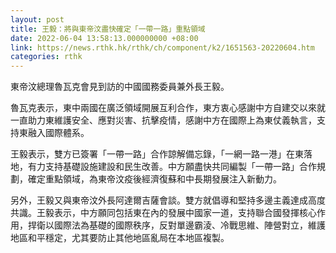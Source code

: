 ```yaml
---
layout: post
title: 王毅：將與東帝汶盡快確定「一帶一路」重點領域
date: 2022-06-04 13:58:13.000000000 +08:00
link: https://news.rthk.hk/rthk/ch/component/k2/1651563-20220604.htm
categories: rthk
---
```


東帝汶總理魯瓦克會見到訪的中國國務委員兼外長王毅。 

魯瓦克表示，東中兩國在廣泛領域開展互利合作，東方衷心感謝中方自建交以來就一直助力東維護安全、應對災害、抗擊疫情，感謝中方在國際上為東仗義執言，支持東融入國際體系。 

王毅表示，雙方已簽署「一帶一路」合作諒解備忘錄，「一網一路一港」在東落地，有力支持基礎設施建設和民生改善。中方願盡快共同編製「一帶一路」合作規劃，確定重點領域，為東帝汶疫後經濟復蘇和中長期發展注入新動力。

另外，王毅又與東帝汶外長阿達爾吉薩會談。雙方就倡導和堅持多邊主義達成高度共識。王毅表示，中方願同包括東在內的發展中國家一道，支持聯合國發揮核心作用，捍衛以國際法為基礎的國際秩序，反對單邊霸淩、冷戰思維、陣營對立，維護地區和平穩定，尤其要防止其他地區亂局在本地區複製。
